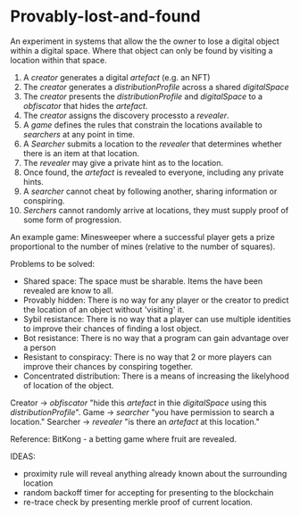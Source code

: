 # Provably-lost-and-found
An experiment in systems that allow the the owner to lose a digital object within a digital space. Where that object can only be found by visiting a location within that space. 

1. A _creator_ generates a digital _artefact_ (e.g. an NFT)
2. The _creator_ generates a _distributionProfile_ across a shared _digitalSpace_
3. The _creator_ presents the _distributionProfile_ and _digitalSpace_ to a _obfiscator_ that hides the _artefact_.
4. The _creator_ assigns the discovery processto a _revealer_.
5. A _game_ defines the rules that constrain the locations available to _searchers_ at any point in time.
6. A  _Searcher_ submits a location to the _revealer_ that determines whether there is an item at that location.
7. The _revealer_ may give a private hint as to the location.
8. Once found, the _artefact_ is revealed to everyone, including any private hints.
9. A _searcher_ cannot cheat by following another, sharing information or conspiring.
10. _Serchers_ cannot randomly arrive at locations, they must supply proof of some form of progression.

An example game: Minesweeper where a successful player gets a prize proportional to the number of mines (relative to the number of squares).

Problems to be solved:
- Shared space: The space must be sharable. Items the have been revealed are know to all.
- Provably hidden: There is no way for any player or the creator to predict the location of an object without 'visiting' it.
- Sybil resistance: There is no way that a player can use multiple identities to improve their chances of finding a lost object.
- Bot resistance: There is no way that a program can gain advantage over a person
- Resistant to conspiracy: There is no way that 2 or more players can improve their chances by conspiring together.
- Concentrated distribution: There is a means of increasing the likelyhood of location of the object.

Creator -> _obfiscator_ "hide this _artefact_ in thie _digitalSpace_ using this _distributionProfile_".
Game -> _searcher_ "you have permission to search a location."
Searcher -> _revealer_ "is there an _artefact_ at this location." 

Reference: BitKong - a betting game where fruit are revealed.


IDEAS:
- proximity rule will reveal anything already known about the surrounding location
- random backoff timer for accepting for presenting to the blockchain
- re-trace check by presenting merkle proof of current location.
